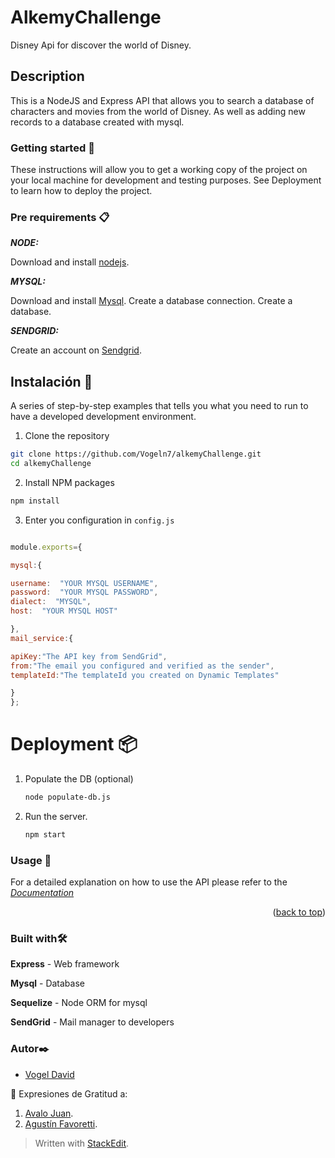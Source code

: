 # AlkemyChallenge
Disney Api for discover the world of Disney.

## Description

This is a NodeJS and Express API that allows you to search a database of characters and movies from the world of Disney. As well as adding new records to a database created with mysql.

### Getting started 🚀 

These instructions will allow you to get a working copy of the project on your local machine for development and testing purposes.
See Deployment to learn how to deploy the project.

### Pre requirements 📋  

***NODE:***

Download and install [nodejs](https://nodejs.org/es/).

***MYSQL:***

Download and install [Mysql](https://dev.mysql.com/doc/mysql-installation-excerpt/5.7/en/).
Create a database connection.
Create a database.

***SENDGRID:***

Create an account on [Sendgrid](https://signup.sendgrid.com/).  

## Instalación 🔧  

A series of step-by-step examples that tells you what you need to run to have a developed development environment.
  

1. Clone the repository

```sh
git clone https://github.com/Vogeln7/alkemyChallenge.git
cd alkemyChallenge
```

2. Install NPM packages
```sh
npm install
```
3. Enter you configuration in `config.js`

```js

module.exports={

mysql:{

username:  "YOUR MYSQL USERNAME",
password:  "YOUR MYSQL PASSWORD",
dialect:  "MYSQL",
host:  "YOUR MYSQL HOST"

},
mail_service:{

apiKey:"The API key from SendGrid",
from:"The email you configured and verified as the sender",
templateId:"The templateId you created on Dynamic Templates"

}
};
```
# Deployment 📦	

 1. Populate the DB (optional)
	```sh
	node populate-db.js
	```
 2. Run the server.
	```sh
	npm start
	```
### Usage 🏁

For a detailed explanation on how to use the API please refer to the _[Documentation](https://documenter.getpostman.com/view/9086532/UVeGrmWw)_

  

<p  align="right">(<a  href="#top">back to top</a>)</p>

### Built with🛠️  

**Express** - Web framework

**Mysql** - Database

**Sequelize** - Node ORM for mysql

**SendGrid** - Mail manager to developers

### Autor✒️  

 - [Vogel David](https://github.com/Vogeln7)
 

🎁 Expresiones de Gratitud a: 

 1. [Avalo Juan](https://github.com/JuanAvalo). 
 2. [Agustín Favoretti](https://github.com/Modulariz). 



> Written with [StackEdit](https://stackedit.io/).